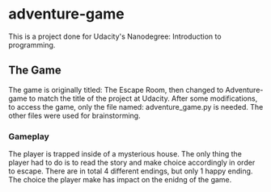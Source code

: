 # adventure-game
This is a project done for Udacity's Nanodegree: Introduction to programming. 
## The Game
The game is originally titled: The Escape Room, then changed to Adventure-game to match the title of the project at Udacity. 
After some modifications, to access the game, only the file named: adventure_game.py is needed. 
The other files were used for brainstorming.
### Gameplay
The player is trapped inside of a mysterious house. The only thing the player had to do is to read the story and make choice accordingly in order to escape. There are in total 4 different endings, but only 1 happy ending. The choice the player make has impact on the enidng of the game. 
